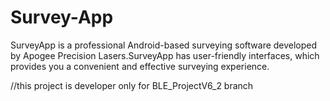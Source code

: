 # Survey-App
 SurveyApp is a professional Android-based surveying software
                 developed by Apogee Precision Lasers.SurveyApp has user-friendly interfaces, which provides you a
                 convenient and effective surveying experience.


//this project is developer only for BLE_ProjectV6_2 branch
                
